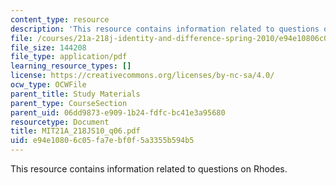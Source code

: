 ```yaml
---
content_type: resource
description: 'This resource contains information related to questions on Rhodes. '
file: /courses/21a-218j-identity-and-difference-spring-2010/e94e10806c05fa7ebf0f5a3355b594b5_MIT21A_218JS10_q06.pdf
file_size: 144208
file_type: application/pdf
learning_resource_types: []
license: https://creativecommons.org/licenses/by-nc-sa/4.0/
ocw_type: OCWFile
parent_title: Study Materials
parent_type: CourseSection
parent_uid: 06dd9873-e909-1b24-fdfc-bc41e3a95680
resourcetype: Document
title: MIT21A_218JS10_q06.pdf
uid: e94e1080-6c05-fa7e-bf0f-5a3355b594b5
---
```

This resource contains information related to questions on Rhodes. 